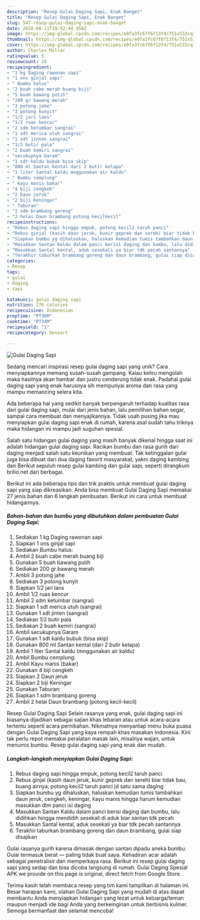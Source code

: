 ```yaml
---
description: "Resep Gulai Daging Sapi, Enak Banget"
title: "Resep Gulai Daging Sapi, Enak Banget"
slug: 547-resep-gulai-daging-sapi-enak-banget
date: 2020-08-11T19:52:44.950Z
image: https://img-global.cpcdn.com/recipes/e0fa3fc67f6f13f4/751x532cq70/gulai-daging-sapi-foto-resep-utama.jpg
thumbnail: https://img-global.cpcdn.com/recipes/e0fa3fc67f6f13f4/751x532cq70/gulai-daging-sapi-foto-resep-utama.jpg
cover: https://img-global.cpcdn.com/recipes/e0fa3fc67f6f13f4/751x532cq70/gulai-daging-sapi-foto-resep-utama.jpg
author: Charles Miller
ratingvalue: 5
reviewcount: 10
recipeingredient:
- "1 kg Daging rawonan sapi"
- "1 ons ginjal sapi"
- " Bumbu halus"
- "2 buah cabe merah buang biji"
- "5 buah bawang putih"
- "200 gr bawang merah"
- "3 potong jahe"
- "3 potong kunyit"
- "1/2 jari laos"
- "1/2 ruas kencur"
- "2 sdm ketumbar sangrai"
- "1 sdt merica utuh sangrai"
- "1 sdt jinten sangrai"
- "1/2 butir pala"
- "2 buah kemiri sangrai"
- "secukupnya Garam"
- "1 sdt kaldu bubuk bisa skip"
- "800 ml Santan kental dari 2 butir kelapa"
- "1 liter Santal kaldu mnggunakan air kaldu"
- " Bumbu cemplung"
- " Kayu manis bakar"
- "4 biji cengkeh"
- "2 Daun jeruk"
- "2 biji Keningar"
- " Taburan"
- "1 sdm brambang goreng"
- "2 helai Daun brambang potong kecilkecil"
recipeinstructions:
- "Rebus daging sapi hingga empuk, potong kecil2 taruh panci"
- "Rebus ginjal (kasih daun jeruk, kunir geprek dan sereh) biar tidak bau, buang airnya, potong kecil2 taruh panci jd satu sama daging"
- "Siapkan bumbu yg dihaluskan, haluskan kemudian tumis tambahkan daun jeruk, cengkeh, keningar, kayu manis hingga harum kemudian masukkan dlm panci isi daging"
- "Masukkan Santan Kaldu dalam panci berisi daging dan bumbu, lalu didihkan hingga mendidih sesekali di aduk biar santan tdk pecah"
- "Masukkan Santal kental, aduk sesekali ya biar tdk pecah santannya"
- "Terakhir taburkan brambang goreng dan daun brambang, gulai siap disajikan"
categories:
- Resep
tags:
- gulai
- daging
- sapi

katakunci: gulai daging sapi 
nutrition: 176 calories
recipecuisine: Indonesian
preptime: "PT36M"
cooktime: "PT34M"
recipeyield: "1"
recipecategory: Dessert

---
```



![Gulai Daging Sapi](https://img-global.cpcdn.com/recipes/e0fa3fc67f6f13f4/751x532cq70/gulai-daging-sapi-foto-resep-utama.jpg)

Sedang mencari inspirasi resep gulai daging sapi yang unik? Cara menyiapkannya memang susah-susah gampang. Kalau keliru mengolah maka hasilnya akan hambar dan justru cenderung tidak enak. Padahal gulai daging sapi yang enak harusnya sih mempunyai aroma dan rasa yang mampu memancing selera kita.

Ada beberapa hal yang sedikit banyak berpengaruh terhadap kualitas rasa dari gulai daging sapi, mulai dari jenis bahan, lalu pemilihan bahan segar, sampai cara membuat dan menyajikannya. Tidak usah pusing jika mau menyiapkan gulai daging sapi enak di rumah, karena asal sudah tahu triknya maka hidangan ini mampu jadi suguhan spesial.

Salah satu hidangan gulai daging yang masih banyak dikenal hingga saat ini adalah hidangan gulai daging sapi. Racikan bumbu dan rasa gurih dari daging menjadi salah satu keunikan yang membuat. Tak ketinggalan gulai juga bisa dibuat dari dua daging favorit masyarakat, yakni daging kambing dan Berikut sepuluh resep gulai kambing dan gulai sapi, seperti dirangkum brilio.net dari berbagai.


Berikut ini ada beberapa tips dan trik praktis untuk membuat gulai daging sapi yang siap dikreasikan. Anda bisa membuat Gulai Daging Sapi memakai 27 jenis bahan dan 6 langkah pembuatan. Berikut ini cara untuk membuat hidangannya.

<!--inarticleads1-->

##### Bahan-bahan dan bumbu yang dibutuhkan dalam pembuatan Gulai Daging Sapi:

1. Sediakan 1 kg Daging rawonan sapi
1. Siapkan 1 ons ginjal sapi
1. Sediakan  Bumbu halus:
1. Ambil 2 buah cabe merah buang biji
1. Gunakan 5 buah bawang putih
1. Sediakan 200 gr bawang merah
1. Ambil 3 potong jahe
1. Sediakan 3 potong kunyit
1. Siapkan 1/2 jari laos
1. Ambil 1/2 ruas kencur
1. Ambil 2 sdm ketumbar (sangrai)
1. Siapkan 1 sdt merica utuh (sangrai)
1. Gunakan 1 sdt jinten (sangrai)
1. Sediakan 1/2 butir pala
1. Sediakan 2 buah kemiri (sangrai)
1. Ambil secukupnya Garam
1. Gunakan 1 sdt kaldu bubuk (bisa skip)
1. Gunakan 800 ml Santan kental (dari 2 butir kelapa)
1. Ambil 1 liter Santal kaldu (mnggunakan air kaldu)
1. Ambil  Bumbu cemplung:
1. Ambil  Kayu manis (bakar)
1. Gunakan 4 biji cengkeh
1. Siapkan 2 Daun jeruk
1. Siapkan 2 biji Keningar
1. Gunakan  Taburan:
1. Siapkan 1 sdm brambang goreng
1. Ambil 2 helai Daun brambang (potong kecil-kecil)


Resep Gulai Daging Sapi Selain rasanya yang enak, gulai daging sapi ini biasanya dijadikan sebagai sajian khas lebaran atau untuk acara-acara tertentu seperti acara pernikahan. Nikmatnya menyantap menu buka puasa dengan Gulai Daging Sapi yang kaya rempah khas masakan Indonesia. Kini tak perlu repot memakai peralatan masak lain, misalnya wajan, untuk menumis bumbu. Resep gulai daging sapi yang enak dan mudah. 

<!--inarticleads2-->

##### Langkah-langkah menyiapkan Gulai Daging Sapi:

1. Rebus daging sapi hingga empuk, potong kecil2 taruh panci
1. Rebus ginjal (kasih daun jeruk, kunir geprek dan sereh) biar tidak bau, buang airnya, potong kecil2 taruh panci jd satu sama daging
1. Siapkan bumbu yg dihaluskan, haluskan kemudian tumis tambahkan daun jeruk, cengkeh, keningar, kayu manis hingga harum kemudian masukkan dlm panci isi daging
1. Masukkan Santan Kaldu dalam panci berisi daging dan bumbu, lalu didihkan hingga mendidih sesekali di aduk biar santan tdk pecah
1. Masukkan Santal kental, aduk sesekali ya biar tdk pecah santannya
1. Terakhir taburkan brambang goreng dan daun brambang, gulai siap disajikan


Gulai rasanya gurih karena dimasak dengan santan dipadu aneka bumbu. Gulai termasuk berat — paling tidak buat saya. Kehadiran acar adalah sebagai penetralisir dan memperkaya rasa. Berikut ini resep gulai daging sapi yang sedap dan bisa dicoba langsung di rumah. Gulai Daging Spesial APK we provide on this page is original, direct fetch from Google Store. 

Terima kasih telah membaca resep yang tim kami tampilkan di halaman ini. Besar harapan kami, olahan Gulai Daging Sapi yang mudah di atas dapat membantu Anda menyiapkan hidangan yang lezat untuk keluarga/teman maupun menjadi ide bagi Anda yang berkeinginan untuk berbisnis kuliner. Semoga bermanfaat dan selamat mencoba!
